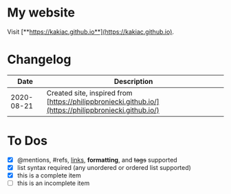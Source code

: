 # My website

Visit [**https://kakiac.github.io**](https://kakiac.github.io).

# Changelog

Date                | Description
------------        | -------------
2020-08-21          | Created site, inspired from [https://philippbroniecki.github.io/](https://philippbroniecki.github.io/) 


# To Dos

- [x] @mentions, #refs, [links](), **formatting**, and <del>tags</del> supported
- [x] list syntax required (any unordered or ordered list supported)
- [x] this is a complete item
- [ ] this is an incomplete item
